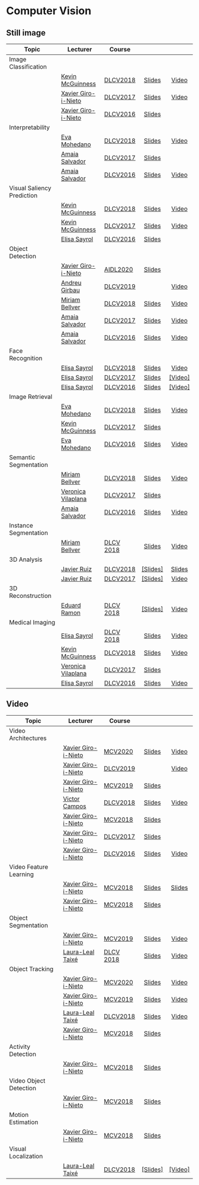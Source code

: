 
[XG-web]: https://imatge.upc.edu/web/people/xavier-giro
[KM-web]: http://www.eeng.dcu.ie/~mcguinne/
[AS-web]: https://imatge.upc.edu/web/people/amaia-salvador
[EM-web]: https://www.insight-centre.org/users/eva-mohedano
[AS-web]: https://imatge.upc.edu/web/people/amaia-salvador
[LL-web]: https://dvl.in.tum.de/team/lealtaixe/
[ES-web]: https://imatge.upc.edu/web/people/elisa-sayrol
[VV-web]: https://imatge.upc.edu/web/people/veronica-vilaplana
[JR-web]: https://imatge.upc.edu/web/people/javier-ruiz-hidalgo
[RM-web]: https://imatge.upc.edu/web/people/josep-ramon-morros
[MB-web]: https://imatge.upc.edu/web/people/miriam-bellver
[VC-web]: https://imatge.upc.edu/web/people/victor-campos
[ER-web]: https://imatge.upc.edu/web/people/eduard-ramon
[AG-web]: https://imatge.upc.edu/web/people/andreu-girbau

[DLCV2016]: http://imatge-upc.github.io/telecombcn-2016-dlcv/
[DLCV2017]: https://telecombcn-dl.github.io/2017-dlcv/
[DLCV2018]: https://telecombcn-dl.github.io/2018-dlcv/
[DLCV2019]: https://telecombcn-dl.github.io/2019-dlcv/

[MCV2018]: https://mcv-m6-video.github.io/deepvideo-2018/
[MCV2019]: https://mcv-m6-video.github.io/deepvideo-2019/
[MCV2020]: https://mcv-m6-video.github.io/deepvideo-2020/

[AIDL2020]: https://www.talent.upc.edu/ing/estudis/formacio/curs/310400/postgraduate-course-artificial-intelligence-deep-learning/

# Computer Vision

## Still image

| Topic          | Lecturer                     | Course                 |                                 |              |
| -------------- |  --------------------------- | ---------------------- | :-----------------------------: | :----------: |
| Image Classification  | | | | |
|                | [Kevin McGuinness][KM-web]| [DLCV2018] | [Slides][dlcv2018-D1L3-slides]  | [Video][dlcv2018-D1L3-video]    |
|   | [Xavier Giro-i-Nieto][XG-web]| [DLCV2017] | [Slides][dlcv2017-d1l4-slides]  | [Video][dlcv2017-d1l4-video] | 
|   | [Xavier Giro-i-Nieto][XG-web]| [DLCV2016] | [Slides][dlcv2017-d1l4-slides]  |  | 
| Interpretability  | | | | |
|  | [Eva Mohedano][EM-web] | [DLCV2018] | [Slides][dlcv2018-d3l4-slides]  | [Video][dlcv2018-d3l4-video]    |
|  | [Amaia Salvador][AS-web] | [DLCV2017] | [Slides][dlcv2018-d1l6-slides]  |    |
| | [Amaia Salvador][AS-web] | [DLCV2016] | [Slides][dlcv2016-visualization-slides] | [Video][dlcv2016-visualization-video]|
| Visual Saliency Prediction  | | | | |
|       | [Kevin McGuinness][KM-web]| [DLCV2018] | [Slides][dlcv2018-d3l5-slides]  | [Video][dlcv2018-D3l5-video]    |
|       | [Kevin McGuinness][KM-web]| [DLCV2017] | [Slides][dlcv2017-d4l3-slides]  | [Video][dlcv2017-d4l3-video]    |
|       | [Elisa Sayrol][ES-web] | [DLCV2016] | [Slides][dlcv2016-saliency-slides]  |   |
| Object Detection  | | | | |
|       | [Xavier Giro-i-Nieto][XG-web] | [AIDL2020] | [Slides][aidl2020-object-slides]   |   |
|       | [Andreu Girbau][AG-web] | [DLCV2019] |                                 | [Video][dlcv2019-d1l3-video]  |
|       | [Miriam Bellver][MB-web] | [DLCV2018] | [Slides][dlcv2018-d2l1-slides]  | [Video][dlcv2018-d2l1-video]  |
|       | [Amaia Salvador][AS-web] | [DLCV2017] | [Slides][dlcv2017-d2l4-slides]  |  [Video][dlcv2017-d2l4-video]  |
|       | [Amaia Salvador][AS-web] | [DLCV2016] | [Slides][dlcv2016-object-slides]  |  [Video][dlcv2016-object-video]  |
| Face Recognition  | | | | |
|       | [Elisa Sayrol][ES-web] | [DLCV2018] | [Slides][dlcv2018-d2l2-slides]  | [Video][dlcv2018-d2l2-video]  |
|       | [Elisa Sayrol][ES-web] | [DLCV2017] | [Slides][dlcv2017-d2l5-slides] | [[Video]][dlcv2017-D2L5-video]   |
|       | [Elisa Sayrol][ES-web] | [DLCV2016] | [Slides][dlcv2016-face-slides] | [[Video]][dlcv2016-face-video]   |
| Image Retrieval  | | | | |
|        | [Eva Mohedano][EM-web]| [DLCV2018] | [Slides][dlcv2018-D1L4-slides]  | [Video][dlcv2018-D1L4-video]    |
|        | [Kevin McGuinness][KM-web]| [DLCV2017] | [Slides][dlcv2017-d4l5-slides]  |    |
|        | [Eva Mohedano][EM-web]| [DLCV2016] | [Slides][dlcv2016-retrieval-slides]  | [Video][dlcv2016-retrieval-video] |
| Semantic Segmentation  | | | | |
|                | [Miriam Bellver][MB-web] | [DLCV2018] | [Slides][dlcv2018-d2l3-slides]  | [Video][dlcv2018-d2l3-video]  |
|                | [Veronica Vilaplana][VV-web] | [DLCV2017] | [Slides][dlcv2017-d3l1-slides]  |   |
| | [Amaia Salvador][AS-web] | [DLCV2016] | [Slides][dlcv2016-segmentation-slides] | [Video][dlcv2016-segmentation-video]|
| Instance Segmentation  | | | | |
|                | [Miriam Bellver][MB-web] | [DLCV 2018][dlcv2018] | [Slides][dlcv2018-d2l4-slides]  | [Video][dlcv2018-d2l4-video]   |
| 3D Analysis  | | | | |
|                | [Javier Ruiz][JR-web]| [DLCV2018] | [[Slides]][dlcv2018-d4l1-slides]  | [Slides][dlcv2018-d4l1-video] |
|                | [Javier Ruiz][JR-web]| [DLCV2017] | [[Slides]][dlcv2017-d4l1-slides]  | [Video][dlcv2017-d4l1-video] |
| 3D Reconstruction  | | | | |
|                | [Eduard Ramon][ER-web]| [DLCV 2018][dlcv2018] | [[Slides]][dlcv2018-d4l2-slides]  | [Video][dlcv2018-d4l2-video] |
| Medical Imaging  | | | | |
|  | [Elisa Sayrol][ES-web] | [DLCV 2018][dlcv2018] | [Slides][dlcv2018-d2l5-slides]  | [Video][dlcv2018-d2l5-video]  |
|  | [Kevin McGuinness][KM-web]| [DLCV2018] | [Slides][dlcv2018-D2l6-slides]  | [Video][dlcv2018-D2L6-video]    |
|  | [Veronica Vilaplana][VV-web] | [DLCV2017] | [Slides][dlcv2017-d3l3-slides]  |   |
|  | [Elisa Sayrol][ES-web] | [DLCV2016] | [Slides][dlcv2016-medical-slides]  |  [Video][dlcv2016-medical-video] |

## Video


| Topic          | Lecturer                     | Course                 |                                 |              |
| -------------- |  --------------------------- | ---------------------- | :-----------------------------: | :----------: |
| Video Architectures  | | | | |
|   | [Xavier Giro-i-Nieto][XG-web] | [MCV2020][mcv2020] | [Slides][mcv2020-architectures-slides] |  [Video][mcv2020-architectures-video] |
|   | [Xavier Giro-i-Nieto][XG-web] | [DLCV2019][dlcv2019] |   |  [Video][dlcv2019-d1l5-video] |
|   | [Xavier Giro-i-Nieto][XG-web] | [MCV2019][mcv2019] | [Slides][mcv2019-architectures-slides]  |  |
|   | [Victor Campos][VC-web]     | [DLCV2018] | [Slides][dlcv2018-d3l12-slides]  |  [Video][dlcv2018-d3l12-video] |
|   | [Xavier Giro-i-Nieto][XG-web]| [MCV2018] | [Slides][mcv2018-action-class]  |  |
|   | [Xavier Giro-i-Nieto][XG-web]| [DLCV2017] | [Slides][dlcv2017-d4l2-slides]  |  | 
|   | [Xavier Giro-i-Nieto][XG-web]| [DLCV2016] | [Slides][dlcv2016-video-slides]  | [Video][dlcv2016-video-video] | 
| Video Feature Learning  | | | | |
|   | [Xavier Giro-i-Nieto][XG-web]| [MCV2018] | [Slides][mcv2019-self-slides]  | [Slides][mcv2019-self-video] |
|   | [Xavier Giro-i-Nieto][XG-web]| [MCV2018] | [Slides][mcv2018-video-features]  |  |
|  Object Segmentation  | | | | |
|   | [Xavier Giro-i-Nieto][XG-web] | [MCV2019][mcv2019] | [Slides][mcv2019-vos-slides]  | [Video][mcv2019-vos-video] |
|   | [Laura-Leal Taixé][LL-web]| [DLCV 2018][dlcv2018] | [Slides][dlcv2018-D1l6-slides]  | [Video][dlcv2018-D1l6-video] |
|  Object Tracking  | | | | |
|   | [Xavier Giro-i-Nieto][XG-web]| [MCV2020] | [Slides][mcv2020-vot-slides]  | [Video][mcv2020-vot-video] |
|   | [Xavier Giro-i-Nieto][XG-web]| [MCV2019] | [Slides][mcv2019-track-slides]  | [Video][mcv2019-track-video] |
|   | [Laura-Leal Taixé][LL-web]   | [DLCV2018] | [Slides][dlcv2018-D3l3-slides]  | [Video][dlcv2018-D3l3-video]  |
|   | [Xavier Giro-i-Nieto][XG-web]| [MCV2018] | [Slides][mcv2018-object-track]  |  |
| Activity Detection  | | | | |
|   | [Xavier Giro-i-Nieto][XG-web]| [MCV2018] | [Slides][mcv2018-action-detect]  |  |
| Video Object Detection  | | | | |
|   | [Xavier Giro-i-Nieto][XG-web]| [MCV2018] | [Slides][mcv2018-object-detect]  |  |
| Motion Estimation  | | | | |
|   | [Xavier Giro-i-Nieto][XG-web]| [MCV2018] | [Slides][mcv2018-motion]  |  |
| Visual Localization  | | | | |
|   | [Laura-Leal Taixé][LL-web]| [DLCV2018] | [[Slides]][dlcv2018-D1l5-slides]  | [[Video]][dlcv2018-D1L5-video]   |

[dlcv2016-visualization-slides]: http://www.slideshare.net/xavigiro/deep-learning-for-computer-vision-visualization-upc-2016
[dlcv2016-visualization-video]: https://youtu.be/YQvTxkPV8LQ
[dlcv2016-imagenet-slides]: http://www.slideshare.net/xavigiro/deep-learning-for-computer-vision-imagenet-challenge-upc-2016
[dlcv2016-saliency-slides]: http://www.slideshare.net/xavigiro/deep-learning-for-computer-vision-saliency-prediction-upc-2016
[dlcv2016-object-slides]: http://www.slideshare.net/xavigiro/deep-learning-for-computer-vision-object-detection-upc-2016
[dlcv2016-object-video]: https://www.youtube.com/watch?v=VuJu0t4mYKM
[dlcv2016-face-slides]: http://www.slideshare.net/xavigiro/deep-learning-for-computer-vision-face-detection-and-recognition-upc-2016
[dlcv2016-face-video]: https://www.youtube.com/watch?v=uKYoyIwD42Y
[dlcv2016-retrieval-slides]: http://www.slideshare.net/xavigiro/deep-learning-for-computer-vision-image-retrieval-upc-2016
[dlcv2016-retrieval-video]: https://www.youtube.com/watch?v=tsGhPsZiexQ
[dlcv2016-segmentation-slides]: http://www.slideshare.net/xavigiro/deep-learning-for-computer-vision-segmentation-upc-2016
[dlcv2016-segmentation-video]: https://www.youtube.com/watch?v=_aTTlkZ0kTo
[dlcv2016-video-slides]: http://www.slideshare.net/xavigiro/deep-learning-for-computer-vision-video-analytics-upc-2016
[dlcv2016-video-video]: https://www.youtube.com/watch?v=2ALNzI90ysA
[dlcv2016-medical-slides]: http://www.slideshare.net/xavigiro/deep-learning-for-computer-vision-medical-imaging-upc-2016 
[dlcv2016-medical-video]: https://www.youtube.com/watch?v=3gzIilFAmmY

[dlcv2017-d1l4-slides]: https://www.slideshare.net/xavigiro/image-classification-on-imagenet-d1l4-2017-upc-deep-learning-for-computer-vision
[dlcv2017-d1l4-video]: https://youtu.be/Cng0btC-1uE
[dlcv2017-d2l4-slides]: https://www.slideshare.net/xavigiro/object-detection-d2l4-2017-upc-deep-learning-for-computer-vision
[dlcv2017-d2l4-video]: https://youtu.be/CaZZOx3koBQ
[dlcv2017-d2l5-slides]: https://www.slideshare.net/xavigiro/face-recognition-d2l5-2017-upc-deep-learning-for-computer-vision
[dlcv2017-d2l5-video]: https://youtu.be/SX94NgeOPB4
[dlcv2017-d3l1-slides]: https://www.slideshare.net/xavigiro/image-segmentation-d3l1-2017-upc-deep-learning-for-computer-vision
[dlcv2017-d3l3-slides]: https://www.slideshare.net/xavigiro/medical-imaging-d3l3-2017-upc-deep-learning-for-computer-vision
[dlcv2017-d4l1-slides]: https://www.slideshare.net/xavigiro/3d-images-d4l1-2017-upc-deep-learning-for-computer-vision
[dlcv2017-d4l1-video]: https://youtu.be/DZk2LQkPbUw
[dlcv2017-d4l2-slides]: https://www.slideshare.net/xavigiro/video-analysis-d4l2-2017-upc-deep-learning-for-computer-vision
[dlcv2017-d4l3-slides]: https://www.slideshare.net/xavigiro/visual-saliency-d4l3-2017-upc-deep-learning-for-computer-vision
[dlcv2017-d4l3-video]: https://youtu.be/JDZgQz6hCWM
[dlcv2017-d4l5-slides]: https://www.slideshare.net/xavigiro/image-retrieval-d4l5-2017-upc-deep-learning-for-computer-vision

[dlcv2018-d1l3-slides]: https://www.slideshare.net/xavigiro/d1l3-image-classification-upc-2018-deep-learning-for-computer-vision
[dlcv2018-d1l3-video]: https://youtu.be/NHvantNw1Kw
[dlcv2018-d1l4-slides]: https://www.slideshare.net/xavigiro/d1l5-contentbased-image-retrieval-upc-2018-deep-learning-for-computer-vision
[dlcv2018-d1l4-video]: https://youtu.be/UyEXEGevhZs
[dlcv2018-d1l5-slides]: https://www.slideshare.net/xavigiro/d1l5-cnn-vs-siftbased-visual-localization-upc-2018-deep-learning-for-computer-vision
[dlcv2018-d1l5-video]: https://youtu.be/LnfXTFJPpeE
[dlcv2018-d1l6-slides]: https://www.slideshare.net/xavigiro/d1l6-video-object-segmentation-upc-2018-deep-learning-for-computer-vision
[dlcv2018-D1l6-video]: https://youtu.be/g7PVm4TuvxM
[dlcv2018-d2l1-slides]: https://www.slideshare.net/xavigiro/d2l1-object-detection-upc-2018-deep-learning-for-computer-vision
[dlcv2018-d2l1-video]: https://youtu.be/O_U9uT_mRq0
[dlcv2018-d2l2-slides]: https://www.slideshare.net/xavigiro/d2l2-face-recognition-upc-2018-deep-learning-for-computer-vision
[dlcv2018-d2l2-video]: https://youtu.be/c5bPaAc0h-g
[dlcv2018-d2l3-slides]: https://www.slideshare.net/xavigiro/d2l3-semantic-segmentation-upc-2018-deep-learning-for-computer-vision
[dlcv2018-d2l3-video]: https://youtu.be/82BlA_7LHcQ
[dlcv2018-d2l4-slides]: https://www.slideshare.net/xavigiro/instance-segmentation-mriam-bellver-upc-barcelona-2018
[dlcv2018-d2l4-video]: https://youtu.be/ayVJp31GFUM
[dlcv2018-d2l5-slides]: https://www.slideshare.net/xavigiro/medical-imaging-at-upc-elisa-sayrol-upc-barcelona-2018
[dlcv2018-d2l5-video]: https://youtu.be/iMpCJI7Lntg
[dlcv2018-d2l6-slides]: https://www.slideshare.net/xavigiro/medical-imaging-at-dcu-kevin-mcguinness-upc-barcelona-2018
[dlcv2018-d2l6-video]: https://youtu.be/VdmY90YKLTI
[dlcv2018-d3l12-slides]: https://www.slideshare.net/xavigiro/deep-video-analysis-vctor-campos-upc-barcelona-2018
[dlcv2018-d3l12-video]: https://youtu.be/dY7j5dBqS5g
[dlcv2018-d3l3-slides]: https://www.slideshare.net/xavigiro/multiple-object-tracking-laura-lealtaixe-upc-barcelona-2018
[dlcv2018-d3l3-video]: https://youtu.be/NQXRb3ViRuQ 
[dlcv2018-d3l4-slides]: https://www.slideshare.net/xavigiro/interpretability-of-convolutional-neural-networks-eva-mohedano-upc-barcelona-2018
[dlcv2018-d3l4-video]: https://youtu.be/SsHohytl1NA
[dlcv2018-d3l5-slides]: https://www.slideshare.net/xavigiro/visual-saliency-prediction-with-deep-learning-kevin-mcguinness-upc-barcelona-2018
[dlcv2018-d3l5-video]: https://youtu.be/iEgB1ZQ2W2I
[dlcv2018-D4L1-slides]: https://www.slideshare.net/xavigiro/deep-3d-analysis-javier-ruizhidalgo-upc-barcelona-2018
[dlcv2018-d4l1-video]: https://youtu.be/YAdgbX5THs8
[dlcv2018-D4L2-slides]: https://www.slideshare.net/xavigiro/deep-3d-reconstruction-eduarda-ramon-upc-barcelona-2018
[dlcv2018-d4l2-video]: https://youtu.be/Tc0L2w34wEg

[mcv2018-action-class]: https://www.slideshare.net/xavigiro/deep-learning-for-video-action-recognition-upc-2018
[mcv2018-action-detect]: https://www.slideshare.net/xavigiro/deep-learning-for-video-action-detection-upc-2018
[mcv2018-object-track]: https://www.slideshare.net/xavigiro/deep-learning-for-video-object-tracking-upc-2018
[mcv2018-object-detect]: https://www.slideshare.net/xavigiro/deep-learning-for-video-object-detection-segmentation-upc-2018
[mcv2018-motion]: https://www.slideshare.net/xavigiro/deep-learning-for-video-motion-estimation-upc-2018
[mcv2018-video-features]: https://www.slideshare.net/xavigiro/deep-learning-from-videos-upc-2018

[mcv2019-architectures-slides]: https://www.slideshare.net/xavigiro/deep-learning-architectures-for-video-xavier-giroinieto-upc-barcelona
[mcv2019-self-slides]: https://www.slideshare.net/xavigiro/selfsupervised-learning-from-video-sequences-xavier-giro-upc-barcelona-2019
[mcv2019-self-video]: https://youtu.be/5vAStAKszhk
[mcv2019-vos-slides]: https://www.slideshare.net/xavigiro/deep-video-object-segmentation-xavier-giroinieto-upc-2019
[mcv2019-vos-video]: https://youtu.be/yDsBZXLCObM
[mcv2019-track-slides]: https://www.slideshare.net/xavigiro/deep-video-object-tracking-xavier-giro-upc-barcelona-2019
[mcv2019-track-video]: https://youtu.be/CYW6T2Q24z0

[dlcv2019-d1l3-video]: https://www.youtube.com/watch?v=fwl4sflxnpc
[dlcv2019-d1l5-video]: https://youtu.be/XpvLRawGP7Y

[mcv2020-architectures-slides]: https://www.slideshare.net/xavigiro/neural-architectures-for-video-encoding
[mcv2020-architectures-video]: https://youtu.be/uddedoDHGis

[mcv2020-vot-slides]: https://www.slideshare.net/xavigiro/deep-video-object-tracking-2020-xavier-giro-upc-barcelona-2020
[mcv2020-vot-video]: https://www.youtube.com/watch?v=jXINWvB7d7E

[aidl2020-object-slides]: https://www.slideshare.net/xavigiro/object-detection-with-deep-learning-xavier-giroinieto-upc-school-barcelona-2002/





